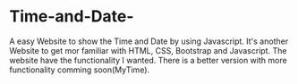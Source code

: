 # Time-and-Date-
A easy Website to show the Time and Date by using Javascript.
It's another Website to get mor familiar with HTML, CSS, Bootstrap and Javascript. The website have the functionality I wanted. There is a better version with more functionality comming soon(MyTime).
